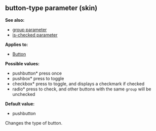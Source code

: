 ## button-type parameter (skin)
**See also:**
*   [group parameter](/%7Bskin%7D/param/group)
*   [is-checked parameter](/%7Bskin%7D/param/is-checked)
<!-- -->
**Applies to:**
*   [Button](/%7Bskin%7D/control/button)
<!-- -->
**Possible values:**
*   pushbutton* press once
*   pushbox* press to toggle
*   checkbox* press to toggle, and displays a checkmark if checked
*   radio* press to check, and other buttons with the same `group` will
    be unchecked
<!-- -->
**Default value:**
*   pushbutton


Changes the type of button.